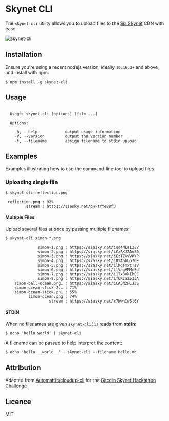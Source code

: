 # Skynet CLI

The `skynet-cli` utility allows you to upload files to the [Sia Skynet](https://siasky.net/) CDN with ease.

![skynet-cli](https://siasky.net/_Axj0jgCo1zLZWZAdzIJpk-bGWkLrUz54hw_-BBt2m5VIQ)

## Installation

Ensure you're using a recent nodejs version, ideally `10.16.3+` and above, and install with npm:

```
$ npm install -g skynet-cli
```

## Usage

```

  Usage: skynet-cli [options] [file ...]

  Options:

    -h, --help            output usage information
    -V, --version         output the version number
    -f, --filename        assign filename to stdin upload

```

## Examples

Examples illustrating how to use the command-line tool to upload files.

### Uploading single file

```
$ skynet-cli reflection.png

 reflection.png : 92%
         stream : https://siasky.net/cHFtYYeB8fJ
```

#### Multiple Files

Upload several files at once by passing multiple filenames:

```
$ skynet-cli simon-*.png

              simon-1.png : https://siasky.net/iqd4NLa13ZV
              simon-2.png : https://siasky.net/iCxBKJZAm36
              simon-3.png : https://siasky.net/iEzTZXvVRYP
              simon-4.png : https://siasky.net/iRYA6bLp70E
              simon-5.png : https://siasky.net/ilMqsXxtTsV
              simon-6.png : https://siasky.net/ilVngVMMeSd
              simon-7.png : https://siasky.net/i1Tx8vkIbCC
              simon-8.png : https://siasky.net/ifUKcaz5I3A
    simon-ball-ocean.png… : https://siasky.net/iCA5N2PCJJS
    simon-ocean-stick-2.… : 71%
    simon-ocean-stick.pn… : 55%
          simon-ocean.png : 74%
                   stream : https://siasky.net/c7WwhIwSl6Y
```

#### STDIN

When no filenames are given `skynet-cli(1)` reads from **stdin**:

```
$ echo 'hello world' | skynet-cli
```

A filename can be passed to help interpret the content:

```
$ echo 'hello __world__' | skynet-cli --filename hello.md
```

## Attribution

Adapted from [Automattic/cloudup-cli](https://github.com/Automattic/cloudup-cli) for the [Gitcoin Skynet Hackathon Challenge](https://gitcoin.co/issue/NebulousLabs/Skynet-Hive/1/4058)

## Licence

MIT
